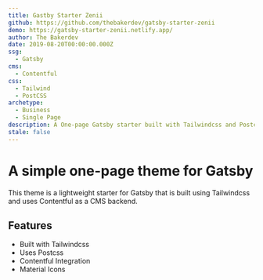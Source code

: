 ```yaml
---
title: Gastby Starter Zenii
github: https://github.com/thebakerdev/gatsby-starter-zenii
demo: https://gatsby-starter-zenii.netlify.app/
author: The Bakerdev
date: 2019-08-20T00:00:00.000Z
ssg:
  - Gatsby
cms:
  - Contentful
css:
  - Tailwind
  - PostCSS
archetype:
  - Business
  - Single Page
description: A One-page Gatsby starter built with Tailwindcss and Postcss.
stale: false
---
```


# A simple one-page theme for Gatsby

This theme is a lightweight starter for Gatsby that is built using Tailwindcss and uses Contentful as a CMS backend.

## Features

- Built with Tailwindcss
- Uses Postcss
- Contentful Integration
- Material Icons
